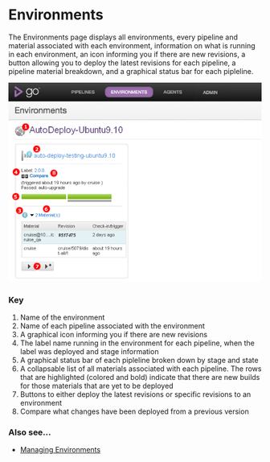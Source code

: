 # Environments

The Environments page displays all environments, every pipeline and material associated with each environment, information on what is running in each environment, an icon informing you if there are new revisions, a button allowing you to deploy the latest revisions for each pipeline, a pipeline material breakdown, and a graphical status bar for each pipleline.

![](../resources/images/environments.png)

### Key

1.  Name of the environment
2.  Name of each pipeline associated with the environment
3.  A graphical icon informing you if there are new revisions
4.  The label name running in the environment for each pipeline, when the label was deployed and stage information
5.  A graphical status bar of each pipleline broken down by stage and state
6.  A collapsable list of all materials associated with each pipeline. The rows that are highlighted (colored and bold) indicate that there are new builds for those materials that are yet to be deployed
7.  Buttons to either deploy the latest revisions or specific revisions to an environment
8.  Compare what changes have been deployed from a previous version

### Also see...

-   [Managing Environments](../configuration/managing_environments.md)